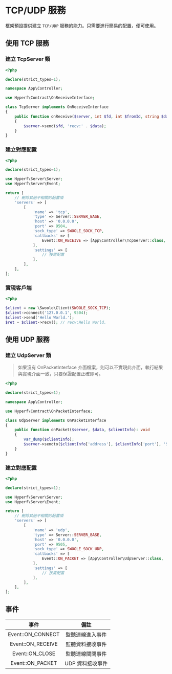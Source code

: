 # TCP/UDP 服務

框架預設提供建立 `TCP/UDP` 服務的能力。只需要進行簡易的配置，便可使用。

## 使用 TCP 服務

### 建立 TcpServer 類

```php
<?php

declare(strict_types=1);

namespace App\Controller;

use Hyperf\Contract\OnReceiveInterface;

class TcpServer implements OnReceiveInterface
{
    public function onReceive($server, int $fd, int $fromId, string $data): void
    {
        $server->send($fd, 'recv:' . $data);
    }
}

```

### 建立對應配置

```php
<?php

declare(strict_types=1);

use Hyperf\Server\Server;
use Hyperf\Server\Event;

return [
    // 刪除其他不相關的配置項
    'servers' => [
        [
            'name' => 'tcp',
            'type' => Server::SERVER_BASE,
            'host' => '0.0.0.0',
            'port' => 9504,
            'sock_type' => SWOOLE_SOCK_TCP,
            'callbacks' => [
                Event::ON_RECEIVE => [App\Controller\TcpServer::class, 'onReceive'],
            ],
            'settings' => [
                // 按需配置
            ],
        ],
    ],
];

```

### 實現客戶端

```php
<?php

$client = new \Swoole\Client(SWOOLE_SOCK_TCP);
$client->connect('127.0.0.1', 9504);
$client->send('Hello World.');
$ret = $client->recv(); // recv:Hello World.
```

## 使用 UDP 服務

### 建立 UdpServer 類

> 如果沒有 OnPacketInterface 介面檔案，則可以不實現此介面，執行結果與實現介面一致，只要保證配置正確即可。

```php
<?php

declare(strict_types=1);

namespace App\Controller;

use Hyperf\Contract\OnPacketInterface;

class UdpServer implements OnPacketInterface
{
    public function onPacket($server, $data, $clientInfo): void
    {
        var_dump($clientInfo);
        $server->sendto($clientInfo['address'], $clientInfo['port'], 'Server：' . $data);
    }
}

```

### 建立對應配置

```php
<?php

declare(strict_types=1);

use Hyperf\Server\Server;
use Hyperf\Server\Event;

return [
    // 刪除其他不相關的配置項
    'servers' => [
        [
            'name' => 'udp',
            'type' => Server::SERVER_BASE,
            'host' => '0.0.0.0',
            'port' => 9505,
            'sock_type' => SWOOLE_SOCK_UDP,
            'callbacks' => [
                Event::ON_PACKET => [App\Controller\UdpServer::class, 'onPacket'],
            ],
            'settings' => [
                // 按需配置
            ],
        ],
    ],
];

```

## 事件

|       事件        |       備註       |
| :---------------: | :--------------: |
| Event::ON_CONNECT | 監聽連線進入事件 |
| Event::ON_RECEIVE | 監聽資料接收事件 |
|  Event::ON_CLOSE  | 監聽連線關閉事件 |
| Event::ON_PACKET  | UDP 資料接收事件 |


